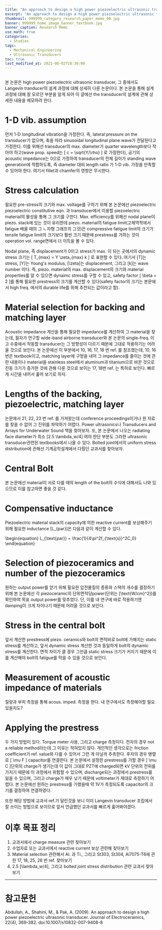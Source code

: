 ```yaml
---
title: "An approach to design a high power piezoelectric ultrasonic transducer"
excerpt: "An approach to design a high power piezoelectric ultrasonic transducer"
thumbnail: 999999_category_research_paper_memo_00.jpg
banner: 999999_home_image_banner_textbook.jpg
banner_caption: Research Memo
use_math: true
categories:
  - Studies
tags:
  - Mechanical Engineering
  - Ultrasonic Transducers
toc: true
last_modified_at: 2021-08-02T18:30:00
---
```


<figure class="align-center" style="width: 600px">
  <a href="/assets/images/210721_research_paper_memo_00_00.jpg">
  <img src="{{ site.url }}{{ site.baseurl }}/assets/images/210802_research_paper_memo_01_00.jpg" alt="">
  </a>
</figure>

본 논문은 high power piezoelectric ultrasonic transducer, 그 중에서도 Langevin tranducer의 설계 과정에 대해 상세히 다룬 논문이다. 본 논문을 통해 설계 과정에 대해 잘 모르던 부분을 알게 되어 이 글에선 the transducer의 설계에 관해 상세한 내용을 메모하려 한다.

# 1-D vib. assumption

먼저 1-D longitudinal vibration을 가정한다. 즉, lateral pressure on the transducer가 없으며, 축을 따라 sinusoidal longitudinal plane wave가 전달된다고 가정한다. 이를 위해선 transducer의 max. diameter가 quarter wavelength보다 작아야 하고(wave prop. speed는 \[ c = \sqrt{Y/\rho} \] 로 가정한다), 공기의 acoustic impedance는 0으로 가정하여 transducer의 전체 길이가 standing wave generation에 적합하도록, 즉 diameter 대비 length ratio 가 1-D vib. 가정을 만족할 수 있어야 한다. 여기서 fillet과 chamfer의 영향은 무시한다.

# Stress calculation

필요한 pre-stress의 크기와 max. voltage를 구하기 위해 본 논문에선 piezoelectric  piezoelectric constitutive eqn. 과 transducer에서 이용할 piezoelectric material의 물성을 통해 그 크기를 구한다. Max. efficiency를 위해선 nodal plane이 piezo. stack에 있는 것이 유리한데 piezo. material의 fatigue limit(고체역학에서 fatigue 배울 때의 그 ㄴ자형 그래프의 그것)은 compressive fatigue limit의 크기가 tensile fatigue limit의 크기보다 훨씬 크기 때문에 prestress를 가하는 것이 operation vol. range면에서 더 이득을 볼 수 있다.

Nodal plane, 즉 displacement가 0이고 stress가 max. 이 되는 곳에서의 dynamic stress 크기는 \[ T\_{max} = Y \zeta\_{max} k \] 로 표현할 수 있다. 여기서 \[T\]는 stress, \[Y\]는 Young's modulus, \[\zeta\]는 displacement, 그리고 \[k\]는 wave number 이다. 즉, piezo. material의 max. displacement의 크기와 material properties를 알 수 있으면 dynaimc stress를 구할 수 있고, safety factor \[ \beta = 2 \]를 통해 필요한 prestress의 크기를 계산할 수 있다(safety factor의 크기는 본문에서 high freq. 에서의 durable life를 위해 추천되는 값이라고 함).

# Material selection for backing and matching layer

Acoustic impedance 계산을 통해 필요한 impedance를 계산하여 그 material을 찾는데, 필자가 연구할 wide-band airborne transducer와 본 논문의 single-freq. 이고 수중에서 작동할 transducer는 그 방향성이 다르기 때문에 그대로 적용하기는 어려울 것으로 보인다. 본 논문에선 이 부분에서 10, 16, 17, 18 번 ref. 를 참조했는데, 10, 16번은 textbook이고, matching layer에 구멍을 내어 그 impedance를 줄이는 것에 관한 내용이나 material을 stainless steel에서 aluminum과 titanium으로 바꾼 것으로 진동 크기가 증가한 것에 관해 다룬 것으로 보이는 17, 18번 ref. 는 특허로 보인다. 빠르게 시간을 내어서 훑어 보기로 하자.

# Lengths of the backing, piezoelectric, matching layer

논문에서 21, 22, 23 번 ref. 를 가져왔는데 conference proceedings이거나 원 자료를 찾을 수 없어 그 진위를 파악하기 어렵다. Power ultrasonics나 Transducers and Arrays for Underwater Sound 책을 찾아보자. 또, 본 논문에서 나오는 radiating face diameter가 최소 \[2.5 \lambda\_w/4\] 여야 한단 부분도 그러한 ultrasonic transducer관련된 textbooks에서 나올 수 있다. Bolted joint에서의 uniform stress distribution에 관해선 기계공학설계에서 다뤘던 교과서를 찾아보자.

# Central Bolt

본 논문에선 material이 서로 다를 때의 length of the bolt의 수식에 대해서도 나와 있으므로 이를 참고하면 좋을 것 같다.

# Compensative inductance

Piezoelectric material stack의 capacity에 의한 reactive current를 보상해주기 위해 필요한 inductance \[L\_{par}\]은 다음과 같이 계산할 수 있다.

\begin{equation}
  L\_{\text{par}} = \frac{1}{4\pi^2f\_{\text{s}}^2C\_0}
\end{equation}

# Selection of piezoceramics and number of the piezoceramics

원하는 output power를 얻기 위해 필요한 압전물질의 종류와 스택의 개수를 결정하기 위해 본 논문에선 각 piezoceramic의 단위면적당power(단위는 \[\text{W/cm}^2\])를 확인하여 목표 output power를 맞추었다. 단, 이를 내 연구에 바로 적용하기엔 damping이 크게 차이나기 때문에 어려울 것으로 보인다.

# Stress in the central bolt

앞서 계산한 prestress에 piezo. ceramics와 bolt의 면적비로 bolt에 가해지는 static stress를 계산하고, 앞서 dynamic stress 계산한 것과 동일하게 bolt의 dynamic stress를 계산한다. 면적 차이가 클 경우 그만큼 static stress 크기가 커지기 때문에 이를 계산해야 bolt의 fatigue를 막을 수 있을 것으로 보인다.

# Measurement of acoustic impedance of materials

질량과 부피 측정을 통해 acous. imped. 측정을 한다. 내 연구에서도 측정해야할 필요 있을지도?

# Applying the prestress

두 가지 방법이 있다. Torque meter 사용, 그리고 charge 측정이다. 전자의 경우 not a reliable method라는데 그 이유는 적혀있지 않다. 개인적인 생각으로는 friction coefficient가 ref. value와 다를 수 있어서 그런 게 아닐까 추측한다. 후자의 경우 병렬로 \[ \mu F \] capacitor를 연결한다. 본 논문에서 설정한 prestress를 가할 경우 \[ \mu C \]단위의 charge가 생기는데 이 값이 그대로 PZT에 charged되면 kV 단위의 전위를 가지기 때문에 이 과정에서 위험할 수 있으며, discharge되는 과정에서 prestress를 잃을 수 있으며, 그리고 charge가 매우 낮기 때문에 voltimeter가 제대로 측정하기 어렵다. 본 논문에선 원하는 prestress를 가했을때 약 1V가 측정되도록 capacitor의 크기를 결정하여 연결하였다.

또한 해당 방법에 교과서 ref.가 달린것을 보니 이미 Langevin transducer 조립에서 잘 쓰이는 방법으로 보이므로 앞서 언급했던 교과서를 빠르게 훑어봐야겠다.


# 이후 목표 정리

1. 교과서에서 charge measure 관련 찾아보기
2. 수업자료 또는 교과서에서 reactive current 보상 관련해 찾아보기
3. Material selection 관련해서 Al. 과 Ti., 그리고 St303, St304, Al7075-T6에 관한 17, 18, 25, 26 번 ref. 찾아보기
4. 2.5 \[\lambda\_w/4\], 그리고 bolted joint stress distribution 관련 교과서 찾아보기

- - -
# 참고문헌

Abdullah, A., Shahini, M., & Pak, A. (2009). An approach to design a high power piezoelectric ultrasonic transducer. Journal of Electroceramics, 22(4), 369-382. doi:10.1007/s10832-007-9408-8
